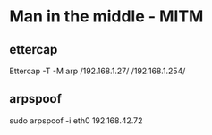 # Man in the middle - MITM

## ettercap

Ettercap -T -M arp /192.168.1.27/ /192.168.1.254/

## arpspoof

sudo arpspoof -i eth0 192.168.42.72


